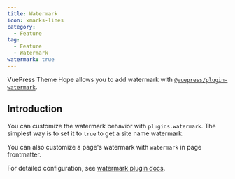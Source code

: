```yaml
---
title: Watermark
icon: xmarks-lines
category:
  - Feature
tag:
  - Feature
  - Watermark
watermark: true
---
```


VuePress Theme Hope allows you to add watermark with [`@vuepress/plugin-watermark`][watermark].

<!-- more -->

## Introduction

You can customize the watermark behavior with `plugins.watermark`. The simplest way is to set it to `true` to get a site name watermark.

You can also customize a page's watermark with `watermark` in page frontmatter.

For detailed configuration, see [watermark plugin docs][watermark-config].

[watermark]: https://ecosystem.vuejs.press/plugins/features/watermark.html
[watermark-config]: https://ecosystem.vuejs.press/plugins/features/watermark.html#options
